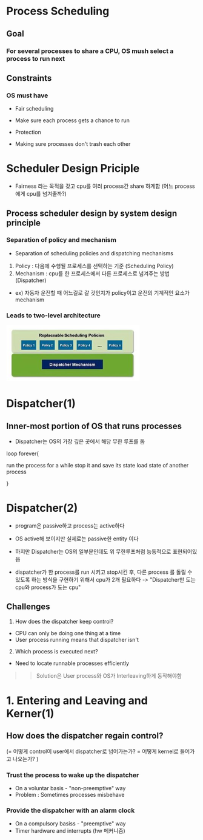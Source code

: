 # Process Scheduling

## Goal
### For several processes to share a CPU, OS mush select a process to run next

## Constraints
### OS must have
 - Fair scheduling
  + Make sure each process gets a chance to run
  
 - Protection
  + Making sure processes don't trash each other
  
  

# Scheduler Design Priciple
 - Fairness 라는 목적을 갖고 cpu를 여러 process간 share 하게함
   (어느 process에게 cpu를 넘겨줄까?)

## Process scheduler design by system design principle
### Separation of policy and mechanism
 - Separation of scheduling policies and dispatching mechanisms
 
 1. Policy : 다음에 수행될 프로세스를 선택하는 기준 (Scheduling Policy)
 2. Mechanism : cpu를 한 프로세스에서 다른 프로세스로 넘겨주는 방법 (Dispatcher)
 
 - ex) 자동차 운전할 때 어느길로 갈 것인지가 policy이고 운전의 기계적인 요소가 mechanism
 
### Leads to two-level architecture

![ch4_3_1](./pic/ch4_3_1.JPG)



# Dispatcher(1)

## Inner-most portion of OS that runs processes
 - Dispatcher는 OS의 가장 깊은 곳에서 해당 무한 루프를 돔
 
 loop forever{
 
  run the process for a while
  stop it and save its state
  load state of another process
 
 }
 
 
# Dispatcher(2)

 - program은 passive하고 process는 active하다

 - OS active해 보이지만 실제로는 passive한 entity 이다
 
 - 하지만 Dispatcher는 OS의 일부분인데도 위 무한루프처럼 능동적으로 표현되어있음
 
 - dispatcher가 한 process를 run 시키고 stop시킨 후, 다른 process 를 돌릴 수 있도록
   하는 방식을 구현하기 위해서 cpu가 2개 필요하다 
   -> "Dispatcher만 도는 cpu와 process가 도는 cpu"
   
## Challenges   

 1. How does the dispatcher keep control?
  - CPU can only be doing one thing at a time
  - User process running means that dispatcher isn't
  
 2. Which process is executed next?
  - Need to locate runnable processes efficiently
  
 >> Solution은 User process와 OS가 Interleaving하게 동작해야함
   


# 1. Entering and Leaving and Kerner(1)

## How does the dispatcher regain control?
 (= 어떻게 control이 user에서 dispatcher로 넘어가는가?
  = 어떻게 kernel로 들어가고 나오는가? )
  
### Trust the process to wake up the dispatcher
 - On a voluntar basis - "non-preemptive" way
 - Problem : Sometimes processes misbehave
 
 
### Provide the dispatcher with an alarm clock
 - On a compulsory basiss - "preemptive" way
 - Timer hardware and interrupts (hw 메커니즘)
